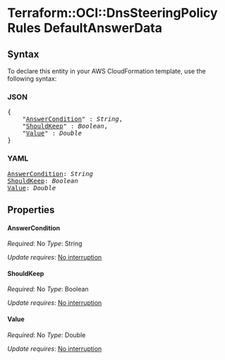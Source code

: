 # Terraform::OCI::DnsSteeringPolicy Rules DefaultAnswerData

## Syntax

To declare this entity in your AWS CloudFormation template, use the following syntax:

### JSON

<pre>
{
    "<a href="#answercondition" title="AnswerCondition">AnswerCondition</a>" : <i>String</i>,
    "<a href="#shouldkeep" title="ShouldKeep">ShouldKeep</a>" : <i>Boolean</i>,
    "<a href="#value" title="Value">Value</a>" : <i>Double</i>
}
</pre>

### YAML

<pre>
<a href="#answercondition" title="AnswerCondition">AnswerCondition</a>: <i>String</i>
<a href="#shouldkeep" title="ShouldKeep">ShouldKeep</a>: <i>Boolean</i>
<a href="#value" title="Value">Value</a>: <i>Double</i>
</pre>

## Properties

#### AnswerCondition

_Required_: No
_Type_: String

_Update requires_: [No interruption](https://docs.aws.amazon.com/AWSCloudFormation/latest/UserGuide/using-cfn-updating-stacks-update-behaviors.html#update-no-interrupt)

#### ShouldKeep

_Required_: No
_Type_: Boolean

_Update requires_: [No interruption](https://docs.aws.amazon.com/AWSCloudFormation/latest/UserGuide/using-cfn-updating-stacks-update-behaviors.html#update-no-interrupt)

#### Value

_Required_: No
_Type_: Double

_Update requires_: [No interruption](https://docs.aws.amazon.com/AWSCloudFormation/latest/UserGuide/using-cfn-updating-stacks-update-behaviors.html#update-no-interrupt)

